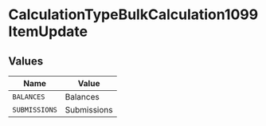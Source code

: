 # CalculationTypeBulkCalculation1099ItemUpdate


## Values

| Name          | Value         |
| ------------- | ------------- |
| `BALANCES`    | Balances      |
| `SUBMISSIONS` | Submissions   |